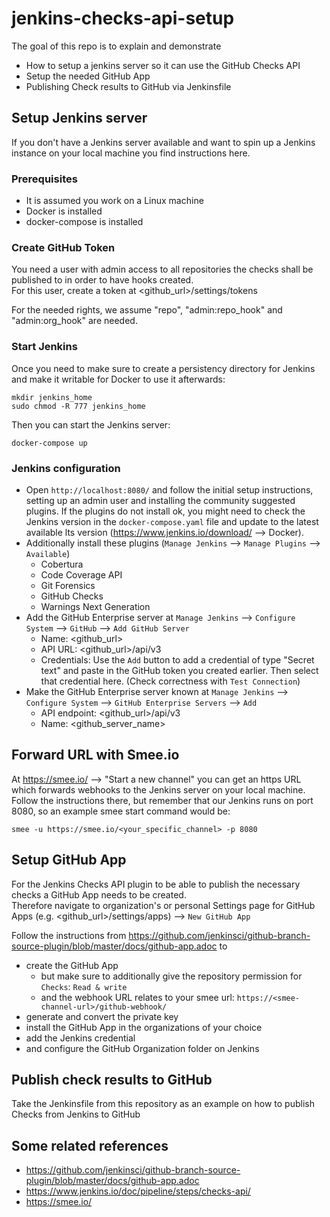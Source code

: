 # jenkins-checks-api-setup
The goal of this repo is to explain and demonstrate 
* How to setup a jenkins server so it can use the GitHub Checks API
* Setup the needed GitHub App
* Publishing Check results to GitHub via Jenkinsfile

## Setup Jenkins server
If you don't have a Jenkins server available and want to spin up a Jenkins instance on your local machine you find instructions here.

### Prerequisites
* It is assumed you work on a Linux machine
* Docker is installed
* docker-compose is installed

### Create GitHub Token
You need a user with admin access to all repositories the checks shall be published to in order to have hooks created. \
For this user, create a token at <github_url>/settings/tokens

For the needed rights, we assume "repo", "admin:repo_hook" and "admin:org_hook" are needed.

### Start Jenkins
Once you need to make sure to create a persistency directory for Jenkins and make it writable for Docker to use it afterwards:
```
mkdir jenkins_home
sudo chmod -R 777 jenkins_home
```

Then you can start the Jenkins server:
```
docker-compose up
```

### Jenkins configuration
* Open `http://localhost:8080/` and follow the initial setup instructions, setting up an admin user and installing the community suggested plugins.
If the plugins do not install ok, you might need to check the Jenkins version in the `docker-compose.yaml` file and update to the latest available lts version (https://www.jenkins.io/download/ --> Docker).
* Additionally install these plugins (`Manage Jenkins` --> `Manage Plugins` --> `Available`)
  * Cobertura
  * Code Coverage API
  * Git Forensics
  * GitHub Checks
  * Warnings Next Generation
* Add the GitHub Enterprise server at `Manage Jenkins` --> `Configure System` --> `GitHub` --> `Add GitHub Server`
  * Name: <github_url>
  * API URL: <github_url>/api/v3
  * Credentials: Use the `Add` button to add a credential of type "Secret text" and paste in the GitHub token you created earlier. Then select that credential here. (Check correctness with `Test Connection`)
* Make the GitHub Enterprise server known at `Manage Jenkins` --> `Configure System` --> `GitHub Enterprise Servers` --> `Add`
  * API endpoint: <github_url>/api/v3
  * Name: <github_server_name>

## Forward URL with Smee.io
At https://smee.io/ --> "Start a new channel" you can get an https URL which forwards webhooks to the Jenkins server on your local machine. \
Follow the instructions there, but remember that our Jenkins runs on port 8080, so an example smee start command would be:
```
smee -u https://smee.io/<your_specific_channel> -p 8080
```

## Setup GitHub App
For the Jenkins Checks API plugin to be able to publish the necessary checks a GitHub App needs to be created. \
Therefore navigate to organization's or personal Settings page for GitHub Apps (e.g. <github_url>/settings/apps) --> `New GitHub App`

Follow the instructions from https://github.com/jenkinsci/github-branch-source-plugin/blob/master/docs/github-app.adoc to 
* create the GitHub App
  * but make sure to additionally give the repository permission for `Checks`: `Read & write`
  * and the webhook URL relates to your smee url: `https://<smee-channel-url>/github-webhook/`
* generate and convert the private key
* install the GitHub App in the organizations of your choice
* add the Jenkins credential
* and configure the GitHub Organization folder on Jenkins

## Publish check results to GitHub
Take the Jenkinsfile from this repository as an example on how to publish Checks from Jenkins to GitHub

## Some related references
- https://github.com/jenkinsci/github-branch-source-plugin/blob/master/docs/github-app.adoc
- https://www.jenkins.io/doc/pipeline/steps/checks-api/
- https://smee.io/

